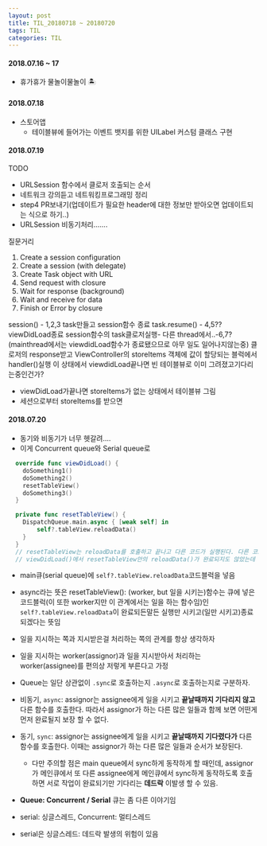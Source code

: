 ```yaml
---
layout: post
title: TIL_20180718 ~ 20180720
tags: TIL
categories: TIL
---
```

#### 2018.07.16 ~ 17
- 휴가휴가 물놀이물놀이 :desert_island:


#### 2018.07.18
- 스토어앱
  - 테이블뷰에 들어가는 이벤트 뱃지를 위한 UILabel 커스텀 클래스 구현

#### 2018.07.19
TODO
- URLSession 함수에서 클로저 호출되는 순서
- 네트워크 강의듣고 네트워킹프로그래밍 정리
- step4 PR보내기(업데이트가 필요한 header에 대한 정보만 받아오면 업데이트되는 식으로 하기..)
- URLSession 비동기처리.......

질문거리
 1. Create a session configuration
 2. Create a session (with delegate)
 3. Create Task object with URL
 4. Send request with closure
 5. Wait for response (background)
 6. Wait and receive for data
 7. Finish or Error by closure

session() - 1,2,3 task만들고 session함수 종료
task.resume() - 4,5??
viewDidLoad종료
session함수의 task클로저실행- 다른 thread에서..-6,7?
(mainthread에서는 viewdidLoad함수가 종료됐으므로 아무 일도 일어나지않는중)
클로저의 response받고 ViewController의 storeItems 객체에 값이 할당되는 블럭에서 handler()실행
이 상태에서 viewdidLoad끝나면 빈 테이블뷰로 이미 그려졌고기다리는중인건가?
- viewDidLoad가끝나면 storeItems가 없는 상태에서 테이블뷰 그림
- 세션으로부터 storeItems를 받으면


#### 2018.07.20
- 동기와 비동기가 너무 헷갈려....
- 이게 Concurrent queue와 Serial queue로
```swift
  override func viewDidLoad() {
    doSomething1()
    doSomething2()
    resetTableView()
    doSomething3()
  }

  private func resetTableView() {
    DispatchQueue.main.async { [weak self] in
        self?.tableView.reloadData()
    }
  }
  // resetTableView는 reloadData를 호출하고 끝나고 다른 코드가 실행된다. 다른 코드가 실행되는 와중에 reloadData는 다른 스레드에서 일을 하고있음
  // viewDidLoad()에서 resetTableView안의 reloadData()가 완료되지도 않았는데 doSomething3이 실행된다.   
```
- main큐(serial queue)에 `self?.tableView.reloadData`코드블럭을 넣음
- async라는 뜻은 resetTableView(): (worker, but 일을 시키는)함수는 큐에 넣은 코드블럭(이 또한 worker지만 이 관계에서는 일을 하는 함수임)인 `self?.tableView.reloadData`이 완료되든말든 실행만 시키고(일만 시키고)종료되겠다는 뜻임
- 일을 지시하는 쪽과 지시받은걸 처리하는 쪽의 관계를 항상 생각하자
- 일을 지시하는 worker(assignor)과 일을 지시받아서 처리하는 worker(assignee)를 편의상 저렇게 부른다고 가정
- Queue는 일단 상관없이 `.sync`로 호출하는지 `.async`로 호출하는지로 구분하자.
- 비동기, `async`: assignor는 assignee에게 일을 시키고 **끝날때까지 기다리지 않고** 다른 함수를 호출한다. 따라서 assignor가 하는 다른 많은 일들과 함께 보면 어떤게 먼저 완료될지 보장 할 수 없다.
- 동기, `sync`: assignor는 assignee에게 일을 시키고 **끝날때까지 기다렸다가** 다른 함수를 호출한다. 이때는 assignor가 하는 다른 많은 일들과 순서가 보장된다.
  - 다만 주의할 점은 main queue에서 sync하게 동작하게 할 때인데, assignor가 메인큐에서 또 다른 assignee에게 메인큐에서 sync하게 동작하도록 호출하면 서로 작업이 완료되기만 기다리는 **데드락** 이발생 할 수 있음.

- **Queue: Concurrent / Serial** 큐는 좀 다른 이야기임
- serial: 싱글스레드, Concurrent: 멀티스레드
- serial은 싱글스레드: 데드락 발생의 위험이 있음
